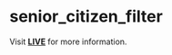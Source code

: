 # senior_citizen_filter

<!DOCTYPE html>
<html lang="en">
<head>
    <meta charset="UTF-8">
    <meta name="viewport" content="width=device-width, initial-scale=1.0">
    
</head>
<body>
    <p>Visit <a href="https://vishalaarav02.github.io/senior_citizen_filter/
"><b>LIVE</b></a> for more information.</p>
</body>
</html>
